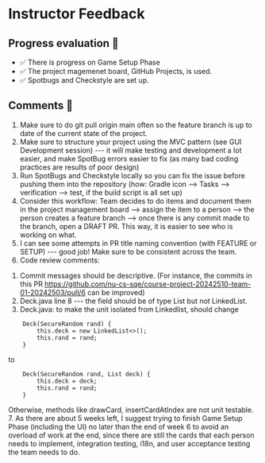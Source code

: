 # Instructor Feedback

## Progress evaluation :scroll:
- :white_check_mark: There is progress on Game Setup Phase
- :white_check_mark: The project magemenet board, GitHub Projects, is used.
- :white_check_mark: Spotbugs and Checkstyle are set up.


## Comments :speech_balloon:
1. Make sure to do git pull origin main often so the feature branch is up to date of the current state of the project.
2. Make sure to structure your project using the MVC pattern (see GUI Development session) --- it will make testing and development a lot easier, and make SpotBug errors easier to fix (as many bad coding practices are results of poor design)
3. Run SpotBugs and Checkstyle locally so you can fix the issue before pushing them into the repository (how: Gradle icon --> Tasks --> verification --> test, if the build script is all set up)
4. Consider this workflow: Team decides to do items and document them in the project management board --> assign the item to a person --> the person creates a feature branch --> once there is any commit made to the branch, open a DRAFT PR. This way, it is easier to see who is working on what.
5. I can see some attempts in PR title naming convention (with FEATURE or SETUP) --- good job! Make sure to be consistent across the team.
6. Code review comments:
1) Commit messages should be descriptive. (For instance, the commits in this PR https://github.com/nu-cs-sqe/course-project-20242510-team-01-20242503/pull/6 can be improved)
2) Deck.java line 8 --- the field should be of type List but not LinkedList.
3) Deck.java: to make the unit isolated from Linkedlist, should change
```
	Deck(SecureRandom rand) {
		this.deck = new LinkedList<>();
		this.rand = rand;
	}
```
to
```
	Deck(SecureRandom rand, List deck) {
		this.deck = deck;
		this.rand = rand;
	}
```
Otherwise, methods like drawCard, insertCardAtIndex are not unit testable.
7. As there are about 5 weeks left, I suggest trying to finish Game Setup Phase (including the UI) no later than the end of week 6 to avoid an overload of work at the end, since there are still the cards that each person needs to implement, integration testing, i18n, and user acceptance testing the team needs to do.
